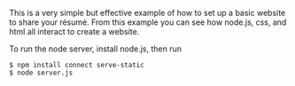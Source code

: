 This is a very simple but effective example of how to set up a basic website to share your résumé. From this example you can see how node.js, css, and html all interact to create a website.

To run the node server, install node.js, then run

    $ npm install connect serve-static
    $ node server.js
